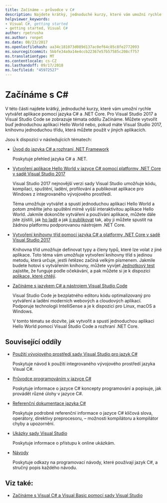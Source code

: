 ```yaml
---
title: Začínáme – průvodce v C#
description: Najdete krátký, jednoduché kurzy, které vám umožní rychle zjistěte základní koncepty jazyka C# a psát aplikace .NET Core.
helpviewer_keywords:
- Visual C#, getting started
- getting started, Visual C#
author: rpetrusha
ms.author: ronpet
ms.date: 08/23/2017
ms.openlocfilehash: aa34c181073d089d137ac0ef64c85c8fe2772093
ms.sourcegitcommit: 5bbfe34a9a14e4ccb22367e57b57585c208cf757
ms.translationtype: MT
ms.contentlocale: cs-CZ
ms.lasthandoff: 09/17/2018
ms.locfileid: "45972527"
---
```

# <a name="get-started-with-c"></a>Začínáme s C\#

V této části najdete krátký, jednoduché kurzy, které vám umožní rychle vytvářet aplikace pomocí jazyka C# a .NET Core. Pro Visual Studio 2017 a Visual Studio Code se zobrazuje témata oddílu Začínáme. Můžete vytvořit buď jednoduchou aplikaci Hello World nebo, pokud máte Visual Studio 2017, knihovnu jednoduchou třídu, která můžete použít v jiných aplikacích.

Jsou k dispozici v následujících tématech:

* [Úvod do jazyka C# a rozhraní .NET Framework](introduction-to-the-csharp-language-and-the-net-framework.md)

     Poskytuje přehled jazyka C# a .NET.

* [Vytvoření aplikace Hello World v jazyce C# pomocí platformy .NET Core v sadě Visual Studio 2017](../../core/tutorials/with-visual-studio.md)

   Visual Studio 2017 nejnovější verzi sady Visual Studio umožňuje kódu, kompilaci, spuštění, ladění, profilování a publikovat aplikace pro Windows z integrovaného vývojového prostředí.

   Téma umožňuje vytvářet a spustí jednoduchou aplikaci Hello World a potom změňte jeho spuštění mírně vyšší interaktivitou aplikace Hello World. Jakmile dokončíte vytváření a používání aplikace, můžete dále jste zjistili, jak [ho ladit](../../core/tutorials/debugging-with-visual-studio.md) a jak [ji publikovat](../../core/tutorials/publishing-with-visual-studio.md) tak, aby ji můžete spustit na žádnou platformu podporovanou nástrojem .NET Core.

* [Vytvoření knihovny tříd pomocí jazyka C# a platformy .NET Core v sadě Visual Studio 2017](../../core/tutorials/library-with-visual-studio.md)

   Knihovna tříd umožňuje definovat typy a členy typů, které lze volat z jiné aplikace. Toto téma vám umožňuje vytvoření knihovny tříd s jedinou metodu, která určuje, jestli řetězec začíná velkým písmenem. Jakmile budete hotovi s vytvářením knihovny, můžete vyvíjet [Jednotkový test](../../core/tutorials/testing-library-with-visual-studio.md) zajistíte, že funguje podle očekávání, a pak můžete si je k dispozici [aplikace, které chtějí](../../core/tutorials/consuming-library-with-visual-studio.md).

* [Začínáme s jazykem C# a nástrojem Visual Studio Code](../../core/tutorials/with-visual-studio-code.md)

   Visual Studio Code je bezplatného editoru kódu optimalizovaný pro vytváření a ladění moderních webových a cloudových aplikací. Podporuje technologii IntelliSense a je k dispozici pro Linux, macOS a Windows.

   V tomto tématu se dozvíte, jak vytvořit a spustí jednoduchou aplikaci Hello World pomocí Visual Studio Code a rozhraní .NET Core.

## <a name="related-sections"></a>Související oddíly

* [Použití vývojového prostředí sady Visual Studio pro jazyk C#](/visualstudio/csharp-ide/using-the-visual-studio-development-environment-for-csharp)  

    Poskytuje návod k použití integrovaného vývojového prostředí jazyka Visual C#.

* [Průvodce programováním v jazyce C#](../../csharp/programming-guide/index.md)

    Poskytuje informace o jazyce C# koncepty programování a popisuje, jak provádět různé úlohy v jazyce C#.

* [Referenční dokumentace jazyka C#](../../csharp/language-reference/index.md)

    Poskytuje podrobné referenční informace o jazyce C# klíčová slova, operátory, direktivy preprocesoru, – možnosti kompilátoru a kompilátor chyby a upozornění.

* [Ukázky sady Visual Studio](/visualstudio/ide/visual-studio-samples)

    Poskytuje informace o přístupu k online ukázkám.

* [Návody](../../csharp/walkthroughs.md)

    Poskytuje odkazy na programovací návody, které používají jazyk C#, a stručný popis každého návodu.

## <a name="see-also"></a>Viz také:

* [Začínáme s Visual C# a Visual Basic pomocí sady Visual Studio](/visualstudio/ide/getting-started-with-visual-csharp-and-visual-basic)
